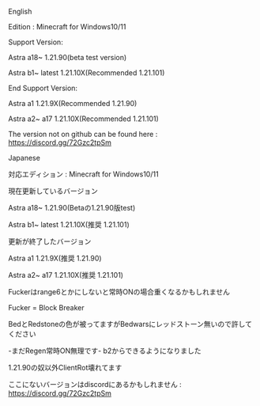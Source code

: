 English

Edition : Minecraft for Windows10/11

Support Version:

Astra a18~ 1.21.90(beta test version)

Astra b1~ latest 1.21.10X(Recommended 1.21.101)

End Support Version:

Astra a1 1.21.9X(Recommended 1.21.90)

Astra a2~ a17 1.21.10X(Recommended 1.21.101)

The version not on github can be found here : https://discord.gg/72Gzc2tpSm


Japanese

対応エディション : Minecraft for Windows10/11

現在更新しているバージョン

Astra a18~ 1.21.90(Betaの1.21.90版test)

Astra b1~ latest 1.21.10X(推奨 1.21.101)

更新が終了したバージョン

Astra a1 1.21.9X(推奨 1.21.90)

Astra a2~ a17 1.21.10X(推奨 1.21.101)


Fuckerはrange6とかにしないと常時ONの場合重くなるかもしれません

Fucker = Block Breaker

BedとRedstoneの色が被ってますがBedwarsにレッドストーン無いので許してください

-まだRegen常時ON無理です-
b2からできるようになりました

1.21.90の奴以外ClientRot壊れてます


ここにないバージョンはdiscordにあるかもしれません : https://discord.gg/72Gzc2tpSm
